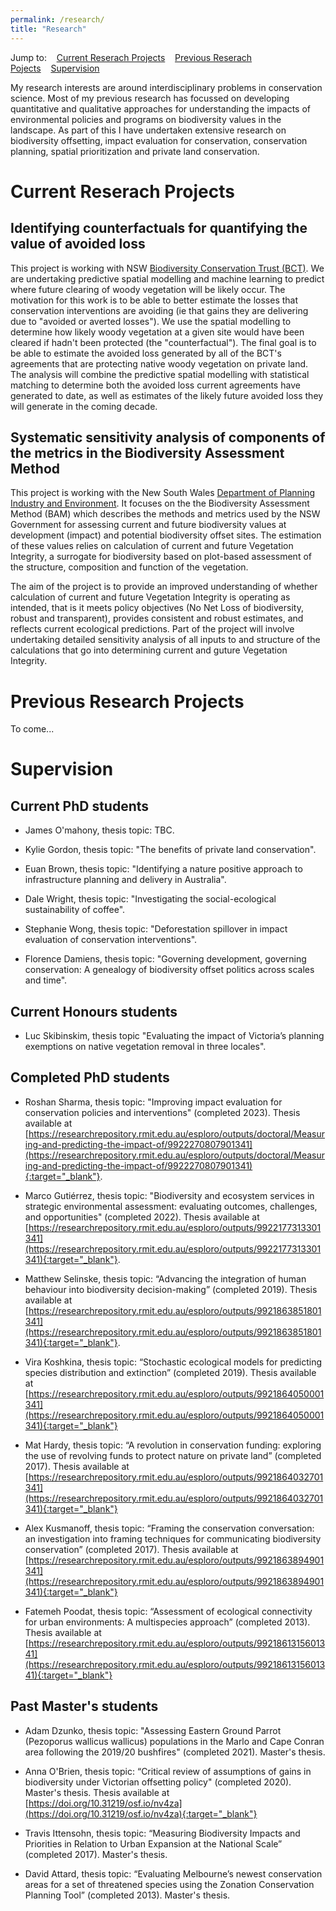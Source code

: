 ```yaml
---
permalink: /research/
title: "Research"
---
```


Jump to:&nbsp;&nbsp;&nbsp;&nbsp;[Current Reserach Projects](#current-reserach-projects)&nbsp;&nbsp;&nbsp;&nbsp;[Previous Reserach Pojects](#previous-research-projects)&nbsp;&nbsp;&nbsp;&nbsp;[Supervision](#supervision)

My research interests are around interdisciplinary problems in conservation science. Most of my previous research has focussed on developing quantitative and qualitative approaches for understanding the impacts of environmental policies and programs on biodiversity values in the landscape. As part of this I have undertaken extensive research on biodiversity offsetting, impact evaluation for conservation, conservation planning, spatial prioritization and private land conservation.


# Current Reserach Projects

## Identifying counterfactuals for quantifying the value of avoided loss 

This project is working with NSW [Biodiversity Conservation Trust (BCT)][BCT-link]. We are undertaking predictive spatial modelling and machine learning to predict where future clearing of woody vegetation will be likely occur. The motivation for this work is to be able to better estimate the losses that conservation interventions are avoiding (ie that gains they are delivering due to "avoided or averted losses"). We use the spatial modelling to determine how likely woody vegetation at a given site would have been cleared if hadn't been protected (the "counterfactual"). The final goal is to be able to estimate the avoided loss generated by all of the BCT's agreements that are protecting native woody vegetation on private land. The analysis will combine the predictive spatial modelling with statistical matching to determine both the avoided loss current agreements have generated to date, as well as estimates of the likely future avoided loss they will generate in the coming decade. 

## Systematic sensitivity analysis of components of the metrics in the Biodiversity Assessment Method

This project is working with the New South Wales [Department of Planning Industry and Environment][DPIE-link]. It focuses on the the Biodiversity Assessment Method (BAM) which describes the methods and metrics used by the NSW Government for assessing current and future biodiversity values at development (impact) and potential biodiversity offset sites. The estimation of these values relies on calculation of current and future Vegetation Integrity, a surrogate for biodiversity based on plot-based assessment of the structure, composition and function of the vegetation.

The aim of the project is to provide an improved understanding of whether calculation of current and future Vegetation Integrity is operating as intended, that is it meets policy objectives (No Net Loss of biodiversity, robust and transparent), provides consistent and robust estimates, and reflects current ecological predictions. Part of the project will involve undertaking detailed sensitivity analysis of all inputs to and structure of the calculations that go into determining current and guture Vegetation Integrity.


# Previous Research Projects
To come...


# Supervision

## Current PhD students 

* James O'mahony, thesis topic: TBC.

* Kylie Gordon, thesis topic: "The benefits of private land conservation".

* Euan Brown, thesis topic: "Identifying a nature positive approach to infrastructure planning and delivery in Australia".

* Dale Wright, thesis topic: "Investigating the social-ecological sustainability of coffee".

* Stephanie Wong, thesis topic: "Deforestation spillover in impact evaluation of conservation interventions".

* Florence Damiens, thesis topic: "Governing development, governing conservation: A genealogy of biodiversity offset politics across scales and time".

## Current Honours students

* Luc Skibinskim, thesis topic "Evaluating the impact of Victoria’s planning exemptions on native vegetation removal in three locales".

## Completed PhD students 
* Roshan Sharma, thesis topic: "Improving impact evaluation for conservation policies and interventions" (completed 2023). Thesis available at [https://researchrepository.rmit.edu.au/esploro/outputs/doctoral/Measuring-and-predicting-the-impact-of/9922270807901341](https://researchrepository.rmit.edu.au/esploro/outputs/doctoral/Measuring-and-predicting-the-impact-of/9922270807901341){:target="_blank"}.

* Marco Gutiérrez, thesis topic: "Biodiversity and ecosystem services in strategic environmental assessment: evaluating outcomes, challenges, and opportunities" (completed 2022). Thesis available at [https://researchrepository.rmit.edu.au/esploro/outputs/9922177313301341](https://researchrepository.rmit.edu.au/esploro/outputs/9922177313301341){:target="_blank"}.

* Matthew Selinske, thesis topic: “Advancing the integration of human behaviour into biodiversity decision-making” (completed 2019). Thesis available at
[https://researchrepository.rmit.edu.au/esploro/outputs/9921863851801341](https://researchrepository.rmit.edu.au/esploro/outputs/9921863851801341){:target="_blank"}.

* Vira Koshkina, thesis topic: “Stochastic ecological models for predicting species distribution and extinction” (completed 2019).  Thesis available at
[https://researchrepository.rmit.edu.au/esploro/outputs/9921864050001341](https://researchrepository.rmit.edu.au/esploro/outputs/9921864050001341){:target="_blank"}

* Mat Hardy, thesis topic: “A revolution in conservation funding: exploring the use of revolving funds to protect nature on private land” (completed 2017). Thesis available at [https://researchrepository.rmit.edu.au/esploro/outputs/9921864032701341](https://researchrepository.rmit.edu.au/esploro/outputs/9921864032701341){:target="_blank"}

* Alex Kusmanoff, thesis topic: “Framing the conservation conversation: an investigation into framing techniques for communicating biodiversity conservation” (completed 2017). Thesis available at [https://researchrepository.rmit.edu.au/esploro/outputs/9921863894901341](https://researchrepository.rmit.edu.au/esploro/outputs/9921863894901341){:target="_blank"}

* Fatemeh Poodat, thesis topic: “Assessment of ecological connectivity for urban environments: A multispecies approach” (completed 2013). Thesis available at [https://researchrepository.rmit.edu.au/esploro/outputs/9921861315601341](https://researchrepository.rmit.edu.au/esploro/outputs/9921861315601341){:target="_blank"}


## Past Master's students 

* Adam Dzunko, thesis topic: "Assessing Eastern Ground Parrot (Pezoporus wallicus wallicus) populations in the Marlo and Cape Conran area following the 2019/20 bushfires" (completed 2021). Master's thesis.
 
* Anna O'Brien, thesis topic: “Critical review of assumptions of gains in biodiversity under Victorian offsetting policy" (completed 2020). Master's thesis. Thesis available at [https://doi.org/10.31219/osf.io/nv4za](https://doi.org/10.31219/osf.io/nv4za){:target="_blank"}

* Travis Ittensohn, thesis topic: “Measuring Biodiversity Impacts and Priorities in Relation to Urban Expansion at the National Scale” (completed 2017). Master's thesis.

* David Attard, thesis topic: “Evaluating Melbourne’s newest conservation areas for a set of threatened species using the Zonation Conservation Planning Tool” (completed 2013). Master's thesis.

[BCT-link]:https://www.bct.nsw.gov.au/
[SLATS-NSW]:https://www.environment.nsw.gov.au/topics/animals-and-plants/native-vegetation/landcover-monitoring-and-reporting/woody-vegetation-change-statewide-landcover-tree-study/more-about-slats
[DPIE-link]:https://www.planning.nsw.gov.au/